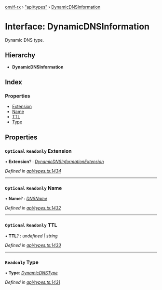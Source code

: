 [onvif-rx](../README.md) › ["api/types"](../modules/_api_types_.md) › [DynamicDNSInformation](_api_types_.dynamicdnsinformation.md)

# Interface: DynamicDNSInformation

Dynamic DNS type.

## Hierarchy

* **DynamicDNSInformation**

## Index

### Properties

* [Extension](_api_types_.dynamicdnsinformation.md#optional-readonly-extension)
* [Name](_api_types_.dynamicdnsinformation.md#optional-readonly-name)
* [TTL](_api_types_.dynamicdnsinformation.md#optional-readonly-ttl)
* [Type](_api_types_.dynamicdnsinformation.md#readonly-type)

## Properties

### `Optional` `Readonly` Extension

• **Extension**? : *[DynamicDNSInformationExtension](_api_types_.dynamicdnsinformationextension.md)*

*Defined in [api/types.ts:1434](https://github.com/patrickmichalina/onvif-rx/blob/3e9b152/src/api/types.ts#L1434)*

___

### `Optional` `Readonly` Name

• **Name**? : *[DNSName](../modules/_api_types_.md#dnsname)*

*Defined in [api/types.ts:1432](https://github.com/patrickmichalina/onvif-rx/blob/3e9b152/src/api/types.ts#L1432)*

___

### `Optional` `Readonly` TTL

• **TTL**? : *undefined | string*

*Defined in [api/types.ts:1433](https://github.com/patrickmichalina/onvif-rx/blob/3e9b152/src/api/types.ts#L1433)*

___

### `Readonly` Type

• **Type**: *[DynamicDNSType](../enums/_api_types_.dynamicdnstype.md)*

*Defined in [api/types.ts:1431](https://github.com/patrickmichalina/onvif-rx/blob/3e9b152/src/api/types.ts#L1431)*
